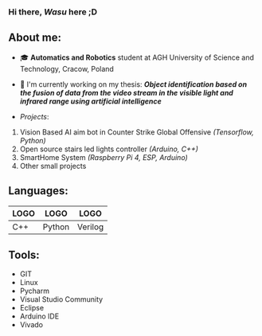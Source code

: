 ### Hi there, *Wasu* here ;D

## About me:
 - 🎓 **Automatics and Robotics** student at AGH University of Science and Technology, Cracow, Poland
 - 📝 I'm currently working on my thesis: 
 ***Object identification based on the fusion of data from the video stream in the visible light and infrared range using artificial intelligence***
 
 - *Projects*:
 1. Vision Based AI aim bot in Counter Strike Global Offensive *(Tensorflow, Python)*
 2. Open source stairs led lights controller *(Arduino, C++)*
 3. SmartHome System *(Raspberry Pi 4, ESP, Arduino)*
 4. Other small projects
 
 ## Languages:
|  LOGO   |    LOGO    |    LOGO     |
|-----|--------|---------|
| C++ | Python | Verilog |
 
 ## Tools:
 - GIT
 - Linux
 - Pycharm
 - Visual Studio Community
 - Eclipse
 - Arduino IDE
 - Vivado
 
